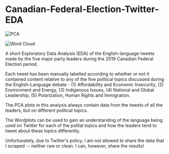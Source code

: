 # Canadian-Federal-Election-Twitter-EDA

![PCA](https://user-images.githubusercontent.com/18585507/128965867-d6362b2b-8436-4125-a2b0-64a8d16e4315.png)


![Word Cloud](https://user-images.githubusercontent.com/18585507/130531170-383fae5b-5dd1-44bc-a317-71a917048317.png)


A short Exploratory Data Analysis (EDA) of the English-language tweets made by the five major party leaders during the 2019 Canadian Federal Election period.

Each tweet has been manually labelled according to whether or not it contained content relative to any of the five political topics discussed during the English-Language debate - (1) Affordability and Economic Insecurity, (2) Environment and Energy, (3) Indigenous Issues, (4) National and Global Leadership, (5) Polarization, Human Rights and Immigration.

The PCA plots in this analysis always contain data from the tweets of all the leaders, but on different political topics.

The Wordplots can be used to gain an understanding of the language being used on Twitter for each of the polital topics and how the leaders tend to tweet about these topics differently.

Unfortunately, due to Twitter's policy, I am not allowed to share the data that I scraped -- neither raw or clean. I can, however, share the results!
